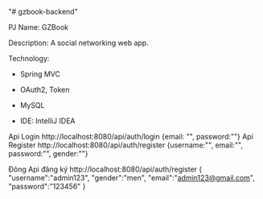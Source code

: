 "# gzbook-backend" 

PJ Name: GZBook

Description: A social networking web app.

Technology:

- Spring MVC

- OAuth2, Token

- MySQL

- IDE: IntelliJ IDEA



Api Login
http://localhost:8080/api/auth/login
{email: "", password:""}
Api Register
http://localhost:8080/api/auth/register
{username:"", email:"", password:"", gender:""}

Đông
Api đăng ký
http://localhost:8080/api/auth/register
{
    "username":"admin123",
    "gender":"men",
    "email":"admin123@gmail.com",
    "password":"123456"
}


